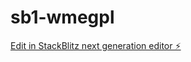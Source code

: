 # sb1-wmegpl

[Edit in StackBlitz next generation editor ⚡️](https://stackblitz.com/~/github.com/wskhehe/sb1-wmegpl)